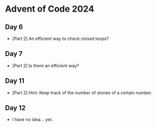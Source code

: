 # Advent of Code 2024

## Day 6

- [Part 2] An efficient way to check closed loops?

## Day 7

- [Part 2] Is there an efficient way?

## Day 11

- [Part 2] Hint: Keep track of the number of stones of a certain number.

## Day 12

- I have no idea... yet.
